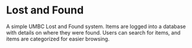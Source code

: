 # Lost and Found 

A simple UMBC Lost and Found system. Items are logged into a database with details on where they were found. Users can search for items, and items are categorized for easier browsing.
